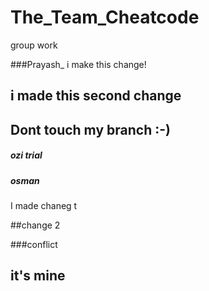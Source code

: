 # The_Team_Cheatcode
group work


###Prayash_ i make this change!



## i made this second change

## Dont touch my branch :-) 




##### ozi trial 
##### osman

I made chaneg t

##change 2




###conflict

## it's mine



